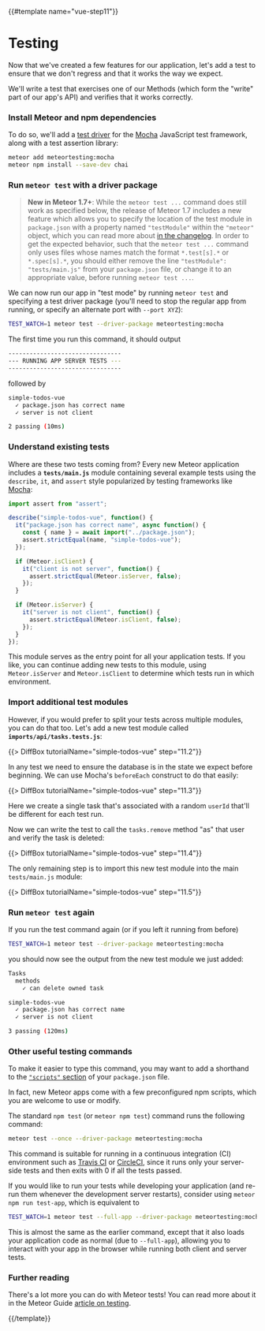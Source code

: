 {{#template name="vue-step11"}}

# Testing

Now that we've created a few features for our application, let's add a test to ensure that we don't regress and that it works the way we expect.

We'll write a test that exercises one of our Methods (which form the "write" part of our app's API) and verifies that it works correctly.

### Install Meteor and npm dependencies

To do so, we'll add a [test driver](http://guide.meteor.com/testing.html#test-driver) for the [Mocha](https://mochajs.org) JavaScript test framework, along with a test assertion library:

```bash
meteor add meteortesting:mocha
meteor npm install --save-dev chai
```

### Run `meteor test` with a driver package

> **New in Meteor 1.7+**: While the `meteor test ...` command does still work as specified below, the release of Meteor 1.7 includes a new feature which allows you to specify the location of the test module in `package.json` with a property named `"testModule"` within the `"meteor"` object, which you can read more about [in the changelog](https://docs.meteor.com/changelog.html#v1720180528). In order to get the expected behavior, such that the `meteor test ...` command only uses files whose names match the format `*.test[s].*` or `*.spec[s].*`, you should either remove the line `"testModule": "tests/main.js"` from your `package.json` file, or change it to an appropriate value, before running `meteor test ...`.

We can now run our app in "test mode" by running `meteor test` and specifying a test driver package (you'll need to stop the regular app from running, or specify an alternate port with `--port XYZ`):

```bash
TEST_WATCH=1 meteor test --driver-package meteortesting:mocha
```

The first time you run this command, it should output

```bash
--------------------------------
--- RUNNING APP SERVER TESTS ---
--------------------------------
```

followed by

```bash
simple-todos-vue
  ✓ package.json has correct name
  ✓ server is not client

2 passing (10ms)
```

### Understand existing tests

Where are these two tests coming from? Every new Meteor application includes a **`tests/main.js`** module containing several example tests using the `describe`, `it`, and `assert` style popularized by testing frameworks like [Mocha](https://mochajs.org/#getting-started):

```js
import assert from "assert";

describe("simple-todos-vue", function() {
  it("package.json has correct name", async function() {
    const { name } = await import("../package.json");
    assert.strictEqual(name, "simple-todos-vue");
  });

  if (Meteor.isClient) {
    it("client is not server", function() {
      assert.strictEqual(Meteor.isServer, false);
    });
  }

  if (Meteor.isServer) {
    it("server is not client", function() {
      assert.strictEqual(Meteor.isClient, false);
    });
  }
});
```

This module serves as the entry point for all your application tests. If you like, you can continue adding new tests to this module, using `Meteor.isServer` and `Meteor.isClient` to determine which tests run in which environment.

### Import additional test modules

However, if you would prefer to split your tests across multiple modules, you can do that too. Let's add a new test module called **`imports/api/tasks.tests.js`**:

{{> DiffBox tutorialName="simple-todos-vue" step="11.2"}}

In any test we need to ensure the database is in the state we expect before beginning. We can use Mocha's `beforeEach` construct to do that easily:

{{> DiffBox tutorialName="simple-todos-vue" step="11.3"}}

Here we create a single task that's associated with a random `userId` that'll be different for each test run.

Now we can write the test to call the `tasks.remove` method "as" that user and verify the task is deleted:

{{> DiffBox tutorialName="simple-todos-vue" step="11.4"}}

The only remaining step is to import this new test module into the main `tests/main.js` module:

{{> DiffBox tutorialName="simple-todos-vue" step="11.5"}}

### Run `meteor test` again

If you run the test command again (or if you left it running from before)

```bash
TEST_WATCH=1 meteor test --driver-package meteortesting:mocha
```

you should now see the output from the new test module we just added:

```bash
Tasks
  methods
    ✓ can delete owned task

simple-todos-vue
  ✓ package.json has correct name
  ✓ server is not client

3 passing (120ms)
```

### Other useful testing commands

To make it easier to type this command, you may want to add a shorthand to the [`"scripts"` section](https://docs.npmjs.com/misc/scripts) of your `package.json` file.

In fact, new Meteor apps come with a few preconfigured npm scripts, which you are welcome to use or modify.

The standard `npm test` (or `meteor npm test`) command runs the following command:

```bash
meteor test --once --driver-package meteortesting:mocha
```

This command is suitable for running in a continuous integration (CI) environment such as [Travis CI](https://travis-ci.org) or [CircleCI](https://circleci.com), since it runs only your server-side tests and then exits with 0 if all the tests passed.

If you would like to run your tests while developing your application (and re-run them whenever the development server restarts), consider using `meteor npm run test-app`, which is equivalent to

```bash
TEST_WATCH=1 meteor test --full-app --driver-package meteortesting:mocha
```

This is almost the same as the earlier command, except that it also loads your application code as normal (due to `--full-app`), allowing you to interact with your app in the browser while running both client and server tests.

### Further reading

There's a lot more you can do with Meteor tests! You can read more about it in the Meteor Guide [article on testing](http://guide.meteor.com/testing.html).

{{/template}}
